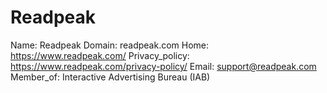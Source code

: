 
# Readpeak

Name: Readpeak
Domain: readpeak.com
Home: https://www.readpeak.com/
Privacy_policy: https://www.readpeak.com/privacy-policy/
Email: support@readpeak.com
Member_of: Interactive Advertising Bureau (IAB)
